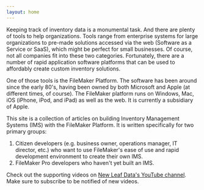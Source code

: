 ```yaml
---
layout: home
---
```

Keeping track of inventory data is a monumental task.  And there are plenty of tools to help organizations.  Tools range from enterprise systems for large organizations to pre-made solutions accessed via the web (Software as a Service or SaaS), which might be perfect for small businesses.  Of course, not all companies fit into these two categories.  Fortunately, there are a number of rapid application software platforms that can be used to affordably create custom inventory solutions.
    
One of those tools is the FileMaker Platform.  The software has been around since the early 80's, having been owned by both Microsoft and Apple (at different times, of course).  The FileMaker platform runs on Windows, Mac, iOS (iPhone, iPod, and iPad) as well as the web.  It is currently a subsidiary of Apple.
    
    
This site is a collection of articles on building Inventory Management Systems (IMS) with the FileMaker Platform.  It is written specifically for two primary groups:
    
1. Citizen developers (e.g. business owner, operations manager, IT director, etc.) who want to use FileMaker's ease of use and rapid development environment to create their own IMS.
2. FileMaker Pro developers who haven't yet built an IMS.
        
Check out the supporting videos on [New Leaf Data's YouTube channel](https://www.youtube.com/user/NewLeafData).  Make sure to subscribe to be notified of new videos.